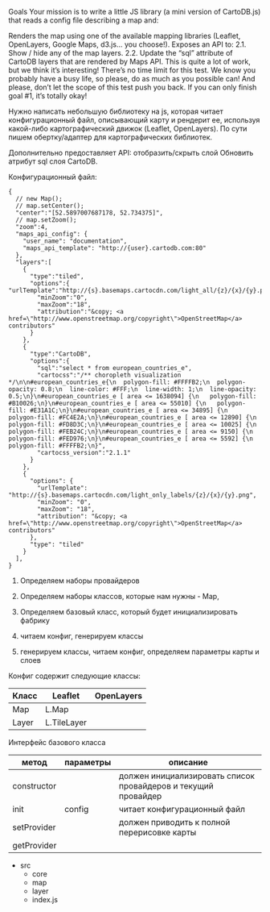 Goals
Your mission is to write a little JS library (a mini version of CartoDB.js) that reads a config file describing a map and:

Renders the map using one of the available mapping libraries (Leaflet, OpenLayers, Google Maps, d3.js… you choose!).
Exposes an API to: 2.1. Show / hide any of the map layers. 2.2. Update the “sql” attribute of CartoDB layers that are rendered by Maps API.
This is quite a lot of work, but we think it’s interesting! There’s no time limit for this test. We know you probably have a busy life, so please, do as much as you possible can! And please, don’t let the scope of this test push you back. If you can only finish goal #1, it’s totally okay!

Нужно написать небольшую библиотеку на js, которая читает конфигурационный файл, описывающий карту и рендерит ее, используя какой-либо картографический движок (Leaflet, OpenLayers). По сути пишем обертку/адаптер для картографических библиотек.

Дополнительно предоставляет API:
отобразить/скрыть слой
Обновить атрибут sql слоя CartoDB.

Конфигурационный файл:

```
{
  // new Map();
  // map.setCenter();
  "center":"[52.5897007687178, 52.734375]",
  // map.setZoom();
  "zoom":4,
  "maps_api_config": {
    "user_name": "documentation",
    "maps_api_template": "http://{user}.cartodb.com:80"
  },
  "layers":[
    {
      "type":"tiled",
      "options":{     "urlTemplate":"http://{s}.basemaps.cartocdn.com/light_all/{z}/{x}/{y}.png",
        "minZoom":"0",
        "maxZoom":"18",
        "attribution":"&copy; <a href=\"http://www.openstreetmap.org/copyright\">OpenStreetMap</a> contributors"
      }
    },
    {
      "type":"CartoDB",
      "options":{
        "sql":"select * from european_countries_e",
        "cartocss":"/** choropleth visualization */\n\n#european_countries_e{\n  polygon-fill: #FFFFB2;\n  polygon-opacity: 0.8;\n  line-color: #FFF;\n  line-width: 1;\n  line-opacity: 0.5;\n}\n#european_countries_e [ area <= 1638094] {\n   polygon-fill: #B10026;\n}\n#european_countries_e [ area <= 55010] {\n   polygon-fill: #E31A1C;\n}\n#european_countries_e [ area <= 34895] {\n   polygon-fill: #FC4E2A;\n}\n#european_countries_e [ area <= 12890] {\n   polygon-fill: #FD8D3C;\n}\n#european_countries_e [ area <= 10025] {\n   polygon-fill: #FEB24C;\n}\n#european_countries_e [ area <= 9150] {\n   polygon-fill: #FED976;\n}\n#european_countries_e [ area <= 5592] {\n   polygon-fill: #FFFFB2;\n}",
        "cartocss_version":"2.1.1"
      }
    },
    {
      "options": {
        "urlTemplate": "http://{s}.basemaps.cartocdn.com/light_only_labels/{z}/{x}/{y}.png",
        "minZoom": "0",
        "maxZoom": "18",
        "attribution": "&copy; <a href=\"http://www.openstreetmap.org/copyright\">OpenStreetMap</a> contributors"
      },
      "type": "tiled"
    }
  ],
}
```

1. Определяем наборы провайдеров
2. Определяем наборы классов, которые нам нужны - Map,
3. Определяем базовый класс, который будет инициализировать фабрику

1. читаем конфиг, генерируем классы
2. генерируем классы, читаем конфиг, определяем параметры карты и слоев


Конфиг содержит следующие классы:

Класс | Leaflet | OpenLayers |
--|--|--
Map | L.Map |
Layer | L.TileLayer |

Интерфейс базового класса

метод | параметры | описание |
--|--|--
constructor |  | должен инициализировать список провайдеров и текущий провайдер
init | config | читает конфигурационный файл
setProvider |  | должен приводить к полной перерисовке карты
getProvider |

- src
    - core
    - map
    - layer
    - index.js
